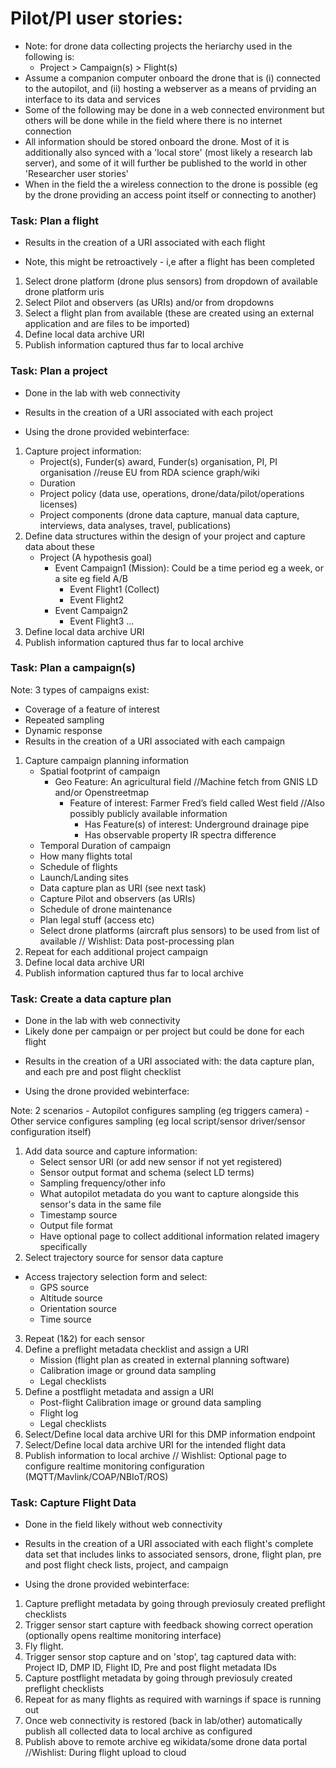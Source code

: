 # Pilot/PI user stories:
* Note: for drone data collecting projects the heriarchy used in the following is:
  - Project > Campaign(s) > Flight(s)
* Assume a companion computer onboard the drone that is (i) connected to the autopilot, and (ii) hosting a webserver as a means of prviding an interface to its data and services
* Some of the following may be done in a web connected environment but others will be done while in the field where there is no internet connection
* All information should be stored onboard the drone.  Most of it is additionally also synced with a 'local store' (most likely a research lab server), and some of it will further be published to the world in other 'Researcher user stories'
* When in the field the a wireless connection to the drone is possible (eg by the drone providing an access point itself or connecting to another)

### Task: Plan a flight
- Results in the creation of a URI associated with each flight
* Note, this might be retroactively - i,e after a flight has been completed
1. Select drone platform (drone plus sensors) from dropdown of available drone platform uris
2. Select Pilot and observers (as URIs) and/or from dropdowns
3. Select a flight plan from available (these are created using an external application and are files to be imported)
4. Define local data archive URI
5. Publish information captured thus far to local archive


### Task: Plan a project 
* Done in the lab with web connectivity
- Results in the creation of a URI associated with each project
* Using the drone provided webinterface:

1. Capture project information:
    * Project(s), Funder(s) award, Funder(s) organisation, PI, PI organisation //reuse EU from RDA science graph/wiki
    * Duration
    * Project policy (data use, operations, drone/data/pilot/operations licenses)
    * Project components (drone data capture, manual data capture, interviews, data analyses, travel, publications)
2. Define data structures within the design of your project and capture data about these
   * Project (A hypothesis goal)
      - Event Campaign1 (Mission): Could be a time period eg a week, or a site eg field A/B
         - Event Flight1 (Collect)
         - Event Flight2
     - Event Campaign2
         - Event Flight3
         ...
3. Define local data archive URI
4. Publish information captured thus far to local archive


### Task: Plan a campaign(s)
Note: 3 types of campaigns exist:
 - Coverage of a feature of interest
 - Repeated sampling 
 - Dynamic response
- Results in the creation of a URI associated with each campaign


1. Capture campaign planning information
    * Spatial footprint of campaign
        * Geo Feature: An agricultural field //Machine fetch from GNIS LD  and/or Openstreetmap
            * Feature of interest: Farmer Fred’s field called West field //Also possibly publicly available information
                * Has Feature(s) of interest: Underground drainage pipe
                * Has observable property IR spectra difference
    * Temporal Duration of campaign
    * How many flights total
    * Schedule of flights
    * Launch/Landing sites
    * Data capture plan as URI (see next task)
    * Capture Pilot and observers (as URIs)
    * Schedule of drone maintenance
    * Plan legal stuff (access etc)
    * Select drone platforms (aircraft plus sensors) to be used from list of available 
    // Wishlist: Data post-processing plan 
2. Repeat for each additional project campaign
3. Define local data archive URI
4. Publish information captured thus far to local archive

### Task: Create a data capture plan
* Done in the lab with web connectivity
* Likely done per campaign or per project but could be done for each flight
- Results in the creation of a URI associated with: the data capture plan, and each pre and post flight checklist

* Using the drone provided webinterface:

Note: 2 scenarios
    - Autopilot configures sampling (eg triggers camera)
    - Other service configures sampling (eg local script/sensor driver/sensor configuration itself)

1. Add data source and capture information:
    * Select sensor URI (or add new sensor if not yet registered)
    * Sensor output format and schema (select LD terms)
    * Sampling frequency/other info
    * What autopilot metadata do you want to capture alongside this sensor's data in the same file
    * Timestamp source
    * Output file format
    * Have optional page to collect additional information related imagery specifically
2. Select trajectory source for sensor data capture
  * Access trajectory selection form and select:
    * GPS source
    * Altitude source
    * Orientation source
    * Time source 
3. Repeat (1&2) for each sensor
4. Define a preflight metadata checklist and assign a URI
   * Mission (flight plan as created in external planning software)
   * Calibration image or ground data sampling
   * Legal checklists
5. Define a postflight metadata and assign a URI
   * Post-flight Calibration image or ground data sampling
   * Flight log 
   * Legal checklists
6. Select/Define local data archive URI for this DMP information endpoint
7. Select/Define local data archive URI for the intended flight data 
8. Publish information to local archive
// Wishlist: Optional page to configure realtime monitoring configuration (MQTT/Mavlink/COAP/NBIoT/ROS)

### Task: Capture Flight Data
* Done in the field likely without web connectivity
- Results in the creation of a URI associated with each flight's complete data set that includes links to associated sensors, drone, flight plan, pre and post flight check lists, project, and campaign

* Using the drone provided webinterface:

1. Capture preflight metadata by going through previosuly created preflight checklists
2. Trigger sensor start capture with feedback showing correct operation (optionally opens realtime monitoring interface)
3. Fly flight.  
4. Trigger sensor stop capture and on 'stop', tag captured data with: Project ID, DMP ID, Flight ID, Pre and post flight metadata IDs
5. Capture postflight metadata by going through previosuly created preflight checklists
6. Repeat for as many flights as required with warnings if space is running out
7. Once web connectivity is restored (back in lab/other) automatically publish all collected data to local archive as configured
8. Publish above to remote archive eg wikidata/some drone data portal
//Wishlist: During flight upload to cloud
